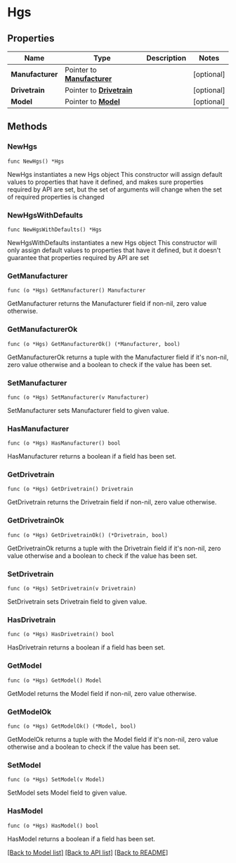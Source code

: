# Hgs

## Properties

Name | Type | Description | Notes
------------ | ------------- | ------------- | -------------
**Manufacturer** | Pointer to [**Manufacturer**](Manufacturer.md) |  | [optional] 
**Drivetrain** | Pointer to [**Drivetrain**](Drivetrain.md) |  | [optional] 
**Model** | Pointer to [**Model**](Model.md) |  | [optional] 

## Methods

### NewHgs

`func NewHgs() *Hgs`

NewHgs instantiates a new Hgs object
This constructor will assign default values to properties that have it defined,
and makes sure properties required by API are set, but the set of arguments
will change when the set of required properties is changed

### NewHgsWithDefaults

`func NewHgsWithDefaults() *Hgs`

NewHgsWithDefaults instantiates a new Hgs object
This constructor will only assign default values to properties that have it defined,
but it doesn't guarantee that properties required by API are set

### GetManufacturer

`func (o *Hgs) GetManufacturer() Manufacturer`

GetManufacturer returns the Manufacturer field if non-nil, zero value otherwise.

### GetManufacturerOk

`func (o *Hgs) GetManufacturerOk() (*Manufacturer, bool)`

GetManufacturerOk returns a tuple with the Manufacturer field if it's non-nil, zero value otherwise
and a boolean to check if the value has been set.

### SetManufacturer

`func (o *Hgs) SetManufacturer(v Manufacturer)`

SetManufacturer sets Manufacturer field to given value.

### HasManufacturer

`func (o *Hgs) HasManufacturer() bool`

HasManufacturer returns a boolean if a field has been set.

### GetDrivetrain

`func (o *Hgs) GetDrivetrain() Drivetrain`

GetDrivetrain returns the Drivetrain field if non-nil, zero value otherwise.

### GetDrivetrainOk

`func (o *Hgs) GetDrivetrainOk() (*Drivetrain, bool)`

GetDrivetrainOk returns a tuple with the Drivetrain field if it's non-nil, zero value otherwise
and a boolean to check if the value has been set.

### SetDrivetrain

`func (o *Hgs) SetDrivetrain(v Drivetrain)`

SetDrivetrain sets Drivetrain field to given value.

### HasDrivetrain

`func (o *Hgs) HasDrivetrain() bool`

HasDrivetrain returns a boolean if a field has been set.

### GetModel

`func (o *Hgs) GetModel() Model`

GetModel returns the Model field if non-nil, zero value otherwise.

### GetModelOk

`func (o *Hgs) GetModelOk() (*Model, bool)`

GetModelOk returns a tuple with the Model field if it's non-nil, zero value otherwise
and a boolean to check if the value has been set.

### SetModel

`func (o *Hgs) SetModel(v Model)`

SetModel sets Model field to given value.

### HasModel

`func (o *Hgs) HasModel() bool`

HasModel returns a boolean if a field has been set.


[[Back to Model list]](../README.md#documentation-for-models) [[Back to API list]](../README.md#documentation-for-api-endpoints) [[Back to README]](../README.md)


